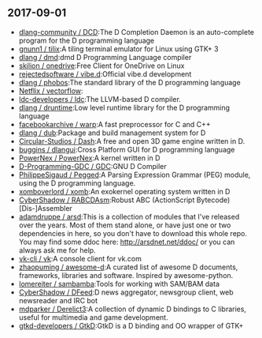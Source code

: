 ## 2017-09-01

* [dlang-community / DCD](https://github.com/dlang-community/DCD):The D Completion Daemon is an auto-complete program for the D programming language
* [gnunn1 / tilix](https://github.com/gnunn1/tilix):A tiling terminal emulator for Linux using GTK+ 3
* [dlang / dmd](https://github.com/dlang/dmd):dmd D Programming Language compiler
* [skilion / onedrive](https://github.com/skilion/onedrive):Free Client for OneDrive on Linux
* [rejectedsoftware / vibe.d](https://github.com/rejectedsoftware/vibe.d):Official vibe.d development
* [dlang / phobos](https://github.com/dlang/phobos):The standard library of the D programming language
* [Netflix / vectorflow](https://github.com/Netflix/vectorflow):
* [ldc-developers / ldc](https://github.com/ldc-developers/ldc):The LLVM-based D compiler.
* [dlang / druntime](https://github.com/dlang/druntime):Low level runtime library for the D programming language
* [facebookarchive / warp](https://github.com/facebookarchive/warp):A fast preprocessor for C and C++
* [dlang / dub](https://github.com/dlang/dub):Package and build management system for D
* [Circular-Studios / Dash](https://github.com/Circular-Studios/Dash):A free and open 3D game engine written in D.
* [buggins / dlangui](https://github.com/buggins/dlangui):Cross Platform GUI for D programming language
* [PowerNex / PowerNex](https://github.com/PowerNex/PowerNex):A kernel written in D
* [D-Programming-GDC / GDC](https://github.com/D-Programming-GDC/GDC):GNU D Compiler
* [PhilippeSigaud / Pegged](https://github.com/PhilippeSigaud/Pegged):A Parsing Expression Grammar (PEG) module, using the D programming language.
* [xomboverlord / xomb](https://github.com/xomboverlord/xomb):An exokernel operating system written in D
* [CyberShadow / RABCDAsm](https://github.com/CyberShadow/RABCDAsm):Robust ABC (ActionScript Bytecode) [Dis-]Assembler
* [adamdruppe / arsd](https://github.com/adamdruppe/arsd):This is a collection of modules that I've released over the years. Most of them stand alone, or have just one or two dependencies in here, so you don't have to download this whole repo. You may find some ddoc here: http://arsdnet.net/ddoc/ or you can always ask me for help.
* [vk-cli / vk](https://github.com/vk-cli/vk):A console client for vk.com
* [zhaopuming / awesome-d](https://github.com/zhaopuming/awesome-d):A curated list of awesome D documents, frameworks, libraries and software. Inspired by awesome-python.
* [lomereiter / sambamba](https://github.com/lomereiter/sambamba):Tools for working with SAM/BAM data
* [CyberShadow / DFeed](https://github.com/CyberShadow/DFeed):D news aggregator, newsgroup client, web newsreader and IRC bot
* [mdparker / Derelict3](https://github.com/mdparker/Derelict3):A collection of dynamic D bindings to C libraries, useful for multimedia and game development.
* [gtkd-developers / GtkD](https://github.com/gtkd-developers/GtkD):GtkD is a D binding and OO wrapper of GTK+
